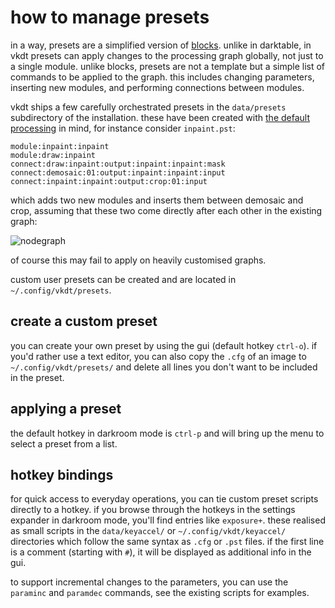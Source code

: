 # how to manage presets

in a way, presets are a simplified version of [blocks](../blocks/readme.md).
unlike in darktable, in vkdt presets can apply changes to the processing graph
globally, not just to a single module. unlike blocks, presets are not a
template but a simple list of commands to be applied to the graph. this
includes changing parameters, inserting new modules, and performing connections
between modules.

vkdt ships a few carefully orchestrated presets in the `data/presets`
subdirectory of the installation. these have been created with [the default
processing](../defgraph/readme.md) in mind, for instance consider
`inpaint.pst`:
```
module:inpaint:inpaint
module:draw:inpaint
connect:draw:inpaint:output:inpaint:inpaint:mask
connect:demosaic:01:output:inpaint:inpaint:input
connect:inpaint:inpaint:output:crop:01:input
```
which adds two new modules and inserts them between demosaic and crop, assuming
that these two come directly after each other in the existing graph:

![nodegraph](inpaint.jpg)

of course this may fail to apply on heavily customised graphs.

custom user presets can be created and are located in `~/.config/vkdt/presets`.

## create a custom preset

you can create your own preset by using the gui (default hotkey `ctrl-o`).
if you'd rather use a text editor, you can also copy the `.cfg` of an image
to `~/.config/vkdt/presets/` and delete all lines you don't want to be
included in the preset.

## applying a preset

the default hotkey in darkroom mode is `ctrl-p` and will bring up the menu
to select a preset from a list.

## hotkey bindings

for quick access to everyday operations, you can tie custom preset scripts
directly to a hotkey. if you browse through the hotkeys in the settings
expander in darkroom mode, you'll find entries like `exposure+`. these realised
as small scripts in the `data/keyaccel/` or `~/.config/vkdt/keyaccel/` directories
which follow the same syntax as `.cfg` or `.pst` files. if the first line is
a comment (starting with `#`), it will be displayed as additional info in
the gui.

to support incremental changes to the parameters, you can use the `paraminc`
and `paramdec` commands, see the existing scripts for examples.
